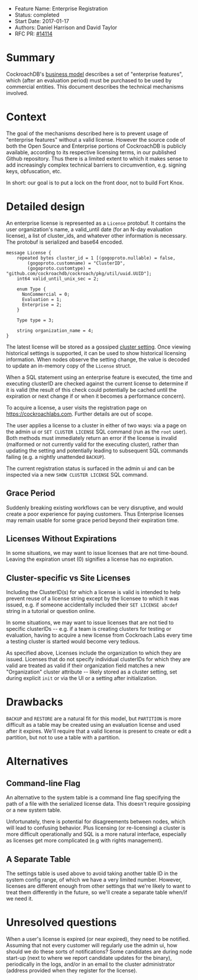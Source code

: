 - Feature Name: Enterprise Registration
- Status: completed
- Start Date: 2017-01-17
- Authors: Daniel Harrison and David Taylor
- RFC PR: [#14114]

# Summary

CockroachDB's [business model] describes a set of "enterprise features", which
(after an evaluation period) must be purchased to be used by commercial
entities. This document describes the technical mechanisms involved.

# Context

The goal of the mechanisms described here is to prevent usage of "enterprise
features" without a valid license. However the source code of both the Open
Source and Enterprise portions of CockroachDB is publicly available, according
to its respective licensing terms, in our published Github repository. Thus
there is a limited extent to which it makes sense to add increasingly complex
technical barriers to circumvention, e.g. signing keys, obfuscation, etc.

In short: our goal is to put a lock on the front door, not to build Fort Knox.

# Detailed design

An enterprise license is represented as a `License` protobuf. It contains
the user organization's name, a valid_until date (for an N-day evaluation
license), a list of cluster_ids, and whatever other information is necessary.
The protobuf is serialized and base64 encoded.

```
message License {
    repeated bytes cluster_id = 1 [(gogoproto.nullable) = false,
        (gogoproto.customname) = "ClusterID",
        (gogoproto.customtype) = "github.com/cockroachdb/cockroach/pkg/util/uuid.UUID"];
    int64 valid_until_unix_sec = 2;

    enum Type {
      NonCommercial = 0;
      Evaluation = 1;
      Enterprise = 2;
    }

    Type type = 3;

    string organization_name = 4;
}

```

The latest license will be stored as a gossiped [cluster
setting](https://github.com/cockroachdb/cockroach/blob/master/docs/RFCS/settings_table.md).
Once viewing historical settings is supported, it can be used to show historical
licensing information. When nodes observe the setting change, the value is
decoded to update an in-memory copy of the `License` struct.

 When a SQL statement using an enterprise feature is executed, the time and
 executing clusterID are checked against the current license to determine if it
 is valid (the result of this check could potentially be cached until the
 expiration or next change if or when it becomes a performance concern).

To acquire a license, a user visits the registration page on
https://cockroachlabs.com. Further details are out of scope.

The user applies a license to a cluster in either of two ways: via a page on the
admin ui or `SET CLUSTER LICENSE` SQL command (run as the `root` user). Both
methods must immediately return an error if the license is invalid (malformed or
not currently valid for the executing cluster), rather than updating the setting
and potentially leading to subsequent SQL commands failing (e.g. a nightly
unattended `BACKUP`).

The current registration status is surfaced in the admin ui and can be inspected
via a new `SHOW CLUSTER LICENSE` SQL command.

## Grace Period

Suddenly breaking existing workflows can be very disruptive, and would create a
poor experience for paying customers. Thus Enterprise licenses may remain usable
for some grace period beyond their expiration time.

## Licenses Without Expirations

In some situations, we may want to issue licenses that are not time-bound.
Leaving the expiration unset (0) signifies a license has no expiration.

## Cluster-specific vs Site Licenses

Including the ClusterID(s) for which a license is valid is intended to help
prevent reuse of a license string except by the licensee to which it was issued,
e.g. if someone accidentally included their `SET LICENSE abcdef` string in a
tutorial or question online.

In some situations, we may want to issue licenses that are not tied to specific
clusterIDs -- e.g. if a team is creating clusters for testing or evaluation,
having to acquire a new license from Cockroach Labs every time a testing cluster
is started would become very tedious.

As specified above, Licenses include the organization to which they are issued.
Licenses that do not specify individual clusterIDs for which they are valid are
treated as valid if their organization field matches a new "Organization"
cluster attribute -- likely stored as a cluster setting, set during explicit
`init` or  via the UI or a setting after initialization.

# Drawbacks

`BACKUP` and `RESTORE` are a natural fit for this model, but `PARTITION` is more
difficult as a table may be created using an evaluation license and used after
it expires. We'll require that a valid license is present to create or edit a
partition, but not to use a table with a partition.

# Alternatives

## Command-line Flag

An alternative to the system table is a command line flag specifying the path of
a file with the serialized license data. This doesn't require gossiping or a new
system table.

Unfortunately, there is potential for disagreements between nodes, which will
lead to confusing behavior. Plus licensing (or re-licensing) a cluster is more
difficult operationally and SQL is a more natural interface, especially as
licenses get more complicated (e.g with rights management).

## A Separate Table
The settings table is used above to avoid taking another table ID in the system
config range, of which we have a very limited number. However, licenses are
different enough from other settings that we're likely to want to treat them
differently in the future, so we'll create a separate table when/if we need it.

# Unresolved questions

When a user's license is expired (or near expired), they need to be notified.
Assuming that not every customer will regularly use the admin ui, how should we
do these sorts of notifications? Some candidates are during node start-up (next
to where we report candidate updates for the binary), periodically in the logs,
and/or in an email to the cluster administrator (address provided when they
register for the license).

[#14114]: https://github.com/cockroachdb/cockroach/pull/14114
[business model]: https://www.cockroachlabs.com/blog/how-were-building-a-business-to-last/
[settings table]: https://github.com/cockroachdb/cockroach/pull/14230
